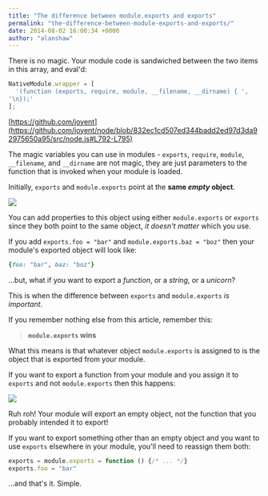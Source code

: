 ```yaml
---
title: "The difference between module.exports and exports"
permalink: "the-difference-between-module-exports-and-exports/"
date: 2014-08-02 16:00:34 +0000
author: "alanshaw"
---
```

There is no magic. Your module code is sandwiched between the two items in this array, and eval'd:
```js
NativeModule.wrapper = [
  '(function (exports, require, module, __filename, __dirname) { ',
'\n});'
];
```
[https://github.com/joyent](https://github.com/joyent/node/blob/832ec1cd507ed344badd2ed97d3da92975650a95/src/node.js#L792-L795)

The magic variables you can use in modules - `exports`, `require`, `module`, `__filename`, and `__dirname` are not magic, they are just parameters to the function that is invoked when your module is loaded.

Initially, `exports` and `module.exports` point at the **same _empty_ object**.

![](https://ucarecdn.com/af1c810c-72f4-43cb-a0da-fcd67bed2a80/initial.svg)

You can add properties to this object using either `module.exports` or `exports` since they both point to the same object, _it doesn't matter_ which you use.

If you add `exports.foo = "bar"` and `module.exports.baz = "boz"` then your module's exported object will look like:

```ruby
{foo: "bar", baz: "boz"}
```

...but, what if you want to export a _function_, or a _string_, or a _unicorn_?

This is when the difference between `exports` and `module.exports` _is important_.

If you remember nothing else from this article, remember this:

> **`module.exports` wins**

What this means is that whatever object `module.exports` is assigned to is the object that is exported from your module.

If you want to export a function from your module and you assign it to `exports` and not `module.exports` then this happens:

![](https://ucarecdn.com/afcf068c-7d36-4ccd-a51c-a4ef6a9d8c1e/badexport.svg)

Ruh roh! Your module will export an empty object, not the function that you probably intended it to export!

If you want to export something other than an empty object and you want to use `exports` elsewhere in your module, you'll need to reassign them both:

```js
exports = module.exports = function () {/* ... */}
exports.foo = "bar"
```

...and that's it. Simple.

